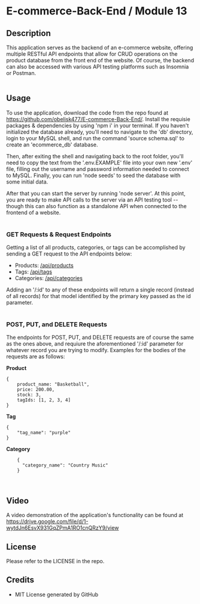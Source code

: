 # E-commerce-Back-End / Module 13


## Description

This application serves as the backend of an e-commerce website, offering multiple RESTful API endpoints that allow for CRUD operations on the product database from the front end of the website. Of course, the backend can also be accessed with various API testing platforms such as Insomnia or Postman.
<br>
<br>

## Usage

To use the application, download the code from the repo found at https://github.com/obelisk477/E-commerce-Back-End/. Install the requisie packages & dependencies by using 'npm i' in your terminal. If you haven't initialized the database already, you'll need to navigate to the 'db' directory, login to your MySQL shell, and run the command 'source schema.sql' to create an 'ecommerce_db' database. 

Then, after exiting the shell and navigating back to the root folder, you'll need to copy the text from the '.env.EXAMPLE' file into your own new '.env' file, filling out the username and password information needed to connect to MySQL. Finally, you can run 'node seeds' to seed the database with some initial data.

After that you can start the server by running 'node server'. At this point, you are ready to make API calls to the server via an API testing tool -- though this can also function as a standalone API when connected to the frontend of a website.
<br>
<br>
### GET Requests & Request Endpoints

Getting a list of all products, categories, or tags can be accomplished by sending a GET request to the API endpoints below:

- Products: [/api/products](/api/products)
- Tags:      [/api/tags](/api/tags)
- Categories:    [/api/categories](/api/categories)

Adding an '/:id' to any of these endpoints will return a single record (instead of all records) for that model identified by the primary key passed as the id parameter.
<br>
<br>
### POST, PUT, and DELETE Requests

The endpoints for POST, PUT, and DELETE requests are of course the same as the ones above, and requiure the aforementioned '/:id' parameter for whatever record you are trying to modify. Examples for the bodies of the requests are as follows:

**Product**
```
{
    product_name: "Basketball",
    price: 200.00,
    stock: 3,
    tagIds: [1, 2, 3, 4] 
}
```
**Tag**
```
{
	"tag_name": "purple"
}
```
**Category**
```
    {
      "category_name": "Country Music"
    }
```
<br>

## Video

A video demonstration of the application's functionality can be found at https://drive.google.com/file/d/1-wytdJn6EsvX931GqZPmA1RO1cnQRzY9/view


## License

Please refer to the LICENSE in the repo.


## Credits

* MIT License generated by GitHub
